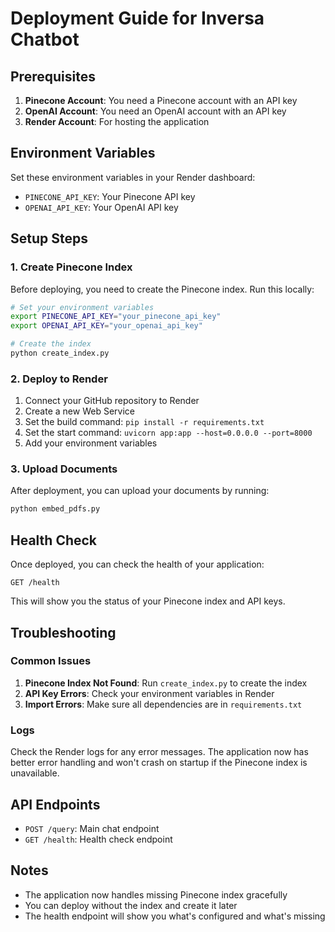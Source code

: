 # Deployment Guide for Inversa Chatbot

## Prerequisites

1. **Pinecone Account**: You need a Pinecone account with an API key
2. **OpenAI Account**: You need an OpenAI account with an API key
3. **Render Account**: For hosting the application

## Environment Variables

Set these environment variables in your Render dashboard:

- `PINECONE_API_KEY`: Your Pinecone API key
- `OPENAI_API_KEY`: Your OpenAI API key

## Setup Steps

### 1. Create Pinecone Index

Before deploying, you need to create the Pinecone index. Run this locally:

```bash
# Set your environment variables
export PINECONE_API_KEY="your_pinecone_api_key"
export OPENAI_API_KEY="your_openai_api_key"

# Create the index
python create_index.py
```

### 2. Deploy to Render

1. Connect your GitHub repository to Render
2. Create a new Web Service
3. Set the build command: `pip install -r requirements.txt`
4. Set the start command: `uvicorn app:app --host=0.0.0.0 --port=8000`
5. Add your environment variables

### 3. Upload Documents

After deployment, you can upload your documents by running:

```bash
python embed_pdfs.py
```

## Health Check

Once deployed, you can check the health of your application:

```
GET /health
```

This will show you the status of your Pinecone index and API keys.

## Troubleshooting

### Common Issues

1. **Pinecone Index Not Found**: Run `create_index.py` to create the index
2. **API Key Errors**: Check your environment variables in Render
3. **Import Errors**: Make sure all dependencies are in `requirements.txt`

### Logs

Check the Render logs for any error messages. The application now has better error handling and won't crash on startup if the Pinecone index is unavailable.

## API Endpoints

- `POST /query`: Main chat endpoint
- `GET /health`: Health check endpoint

## Notes

- The application now handles missing Pinecone index gracefully
- You can deploy without the index and create it later
- The health endpoint will show you what's configured and what's missing
